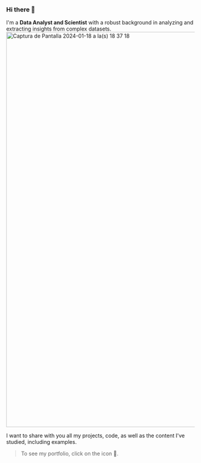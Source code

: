### Hi there 👋

I'm a **Data Analyst and Scientist** with a robust background in analyzing and extracting insights from complex datasets.
<img width="1057" alt="Captura de Pantalla 2024-01-18 a la(s) 18 37 18" src="https://github.com/celesteg21/celesteg21/assets/112521035/9c21a623-125d-4a6b-8b48-3a64c876424f">

I want to share with you all my projects, code, as well as the content I've studied, including examples.


> To see my portfolio, click on the icon 📎.
<!--
**celesteg21/celesteg21** is a ✨ _special_ ✨ repository because its `README.md` (this file) appears on your GitHub profile.

Here are some ideas to get you started:

- 🔭 I’m currently working on ...
- 🌱 I’m currently learning ...
- 👯 I’m looking to collaborate on ...
- 🤔 I’m looking for help with ...
- 💬 Ask me about ...
- 📫 How to reach me: ...
- 😄 Pronouns: ...
- ⚡ Fun fact: ...
-->
